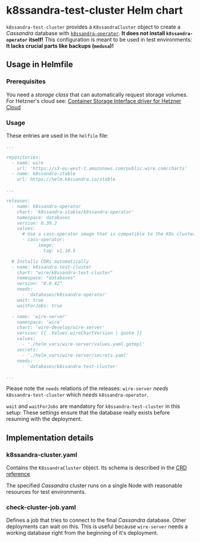 # k8ssandra-test-cluster Helm chart

`k8ssandra-test-cluster` provides a `K8ssandraCluster` object to create a
*Cassandra* database with
[`k8ssandra-operator`](https://artifacthub.io/packages/helm/k8ssandra/k8ssandra-operator).
**It does not install `k8ssandra-operator` itself!** This configuration is meant
to be used in test environments: **It lacks crucial parts like backups
(`medusa`)!**

## Usage in Helmfile

### Prerequisites

You need a *storage class* that can automatically request storage volumes. For
Hetzner's cloud see: [Container Storage Interface driver for Hetzner
Cloud](https://github.com/hetznercloud/csi-driver)

### Usage

These entries are used in the `helfile` file:

``` yaml
...

repositories:
  - name: wire
    url: 'https://s3-eu-west-1.amazonaws.com/public.wire.com/charts'
  - name: k8ssandra-stable
    url: https://helm.k8ssandra.io/stable

...

releases:
  - name: k8ssandra-operator
    chart: 'k8ssandra-stable/k8ssandra-operator'
    namespace: databases
    version: 0.39.2
    values:
      # Use a cass-operator image that is compatible to the K8s cluster version
      - cass-operator:
            image:
              tag: v1.10.5

  # Installs CDRs automatically
  - name: k8ssandra-test-cluster
    chart: "wire/k8ssandra-test-cluster"
    namespace: "databases"
    version: "0.0.42"
    needs:
      - 'databases/k8ssandra-operator'
    wait: true
    waitForJobs: true

  - name: 'wire-server'
    namespace: 'wire'
    chart: 'wire-develop/wire-server'
    version: {{ .Values.wireChartVersion | quote }}
    values:
      - './helm_vars/wire-server/values.yaml.gotmpl'
    secrets:
      - './helm_vars/wire-server/secrets.yaml'
    needs:
      - 'databases/k8ssandra-test-cluster'

...
```

Please note the `needs` relations of the releases: `wire-server` *needs*
`k8ssandra-test-cluster` which *needs* `k8ssandra-operator`.

`wait` and `waitForJobs` are mandatory for `k8ssandra-test-cluster` in this
setup: These settings ensure that the database really exists before resuming
with the deployment.

## Implementation details

### k8ssandra-cluster.yaml

Contains the `K8ssandraCluster` object. Its schema is described in the [CRD
reference](https://docs-v2.k8ssandra.io/reference/crd/k8ssandra-operator-crds-latest/#k8ssandracluster)

The specified *Cassandra* cluster runs on a single Node with reasonable
resources for test environments.

### check-cluster-job.yaml

Defines a job that tries to connect to the final *Cassandra* database. Other
deployments can wait on this. This is useful because `wire-server` needs a
working database right from the beginning of it's deployment.
